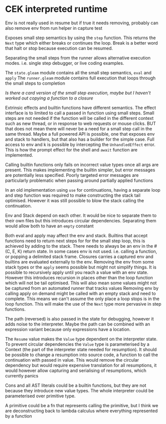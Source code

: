# CEK interpreted runtime

Env is not really used in resume but if true it needs removing,
probably can also remove env from run helper in capture test

Exposes small step semantics by using the `step` function.
This returns the `Next` type which either breaks or continues the loop.
Break is a better word that halt or stop because execution can be resumed.

Separating the small steps from the runner allows alternative execution modes.
i.e. single step debugger, or live coding examples.

The `state.gleam` module contains all the small step semantics, `eval` and `apply`
The `runner.gleam` module contains full execution that loops through the small steps to completion

*Is there a card version of the small step execution,
maybe but I haven't worked out copying a function to a closure*

Extrinsic effects and builtin functions have different semantics.
The effect interface is to limited to call a passed in function using small steps.
Small steps are not needed if the function will be called in the different context such as new thread, or in response to web requests or mouse clicks.
BUT that does not mean there will never be a need for a small step call in the same thread.
Maybe a full powered API is possible, one that exposes env and stack to handlers, but that also has a builder for the simple case.
Full access to env and k is possible by intercepting the `UnhandledEffect` error.
This is how the prompt effect for the shell and `await` function are implemented.

Calling builtin functions only fails on incorrect value types once all args are present.
This makes implementing the builtin simpler, but error messages are potentially less specified.
Poorly targeted error messages are particularly problematic when passing around partially applied functions

In an old implementation using `use` for continuations, having a separate loop and step function was required to make constructing the stack tail optimised.
However it was still possible to blow the stack calling the continuation.

Env and Stack depend on each other.
It would be nice to separate them to their own files but this introduces circular dependencies.
Separating them would allow both to have an `empty` constant

Both eval and apply may affect the env and stack.
Builtins that accept functions need to return next steps for for the small step loop,
this is achieved by adding to the stack.
There needs to always be an env in the #(C, E, K) return state.
In some cases env is not used. i.e. calling a function, or popping a delimited stack frame.
Closures carries a captured env and builtins are evaluated externally to the env.
Removing the env from some stack types or the `apply` seems possible but might not simplify things.
It is possible to recursively apply until you reach a value with an env state.
However this introduces recursion in places other than the loop function which will not be tail optimised.
This will also mean some values might not be captured from an automated runner that tracks values
Removing env by calling apply on demand might be called with an empty stack and need to complete.
This means we can't assume the only place a loop stops is in the loop function.
This will make the use of the `Next` type more pervasive in step functions.

The path (reversed) is also passed in the state for debugging,
however it adds noise to the interpreter.
Maybe the path can be combined with an expression variant because only expressions have a location.

The `Resume` value makes the `Value` type dependent on the interpreter state.
To prevent circular dependencies the `Value` type is parameterised by a Context (the part of the interpreter state needed for resumption).
It should be possible to change a resumption into source code, a function to call the continuation with passed in value.
This would remove the circular dependency but would require expensive translation for all resumptions,
it would however allow capturing and serialising of resumptions, which currently panics

Cons and all AST literals could be a builtin functions,
but they are not because they introduce new value types.
The whole interpreter could be parameterised over primitive type.

A primitive could be a fn that represents calling the primitive,
but I think we are deconstructing back to lambda calculus where everything represented by a function
